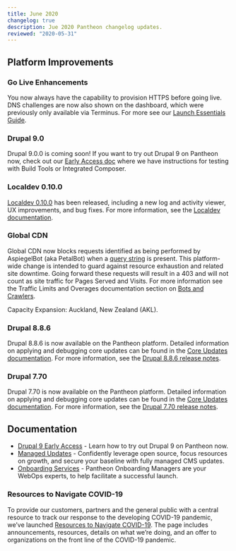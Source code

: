 ```yaml
---
title: June 2020
changelog: true
description: Jue 2020 Pantheon changelog updates.
reviewed: "2020-05-31"
---
```


## Platform Improvements

### Go Live Enhancements

You now always have the capability to provision HTTPS before going live. DNS challenges are now also shown on the dashboard, which were previously only available via Terminus. For more see our [Launch Essentials Guide](/guides/launch).

### Drupal 9.0

Drupal 9.0.0 is coming soon! If you want to try out Drupal 9 on Pantheon now, check out our [Early Access doc](/drupal-9) where we have instructions for testing with Build Tools or Integrated Composer.

<!-- excerpt -->

### Localdev 0.10.0

[Localdev 0.10.0](/localdev) has been released, including a new log and activity viewer, UX improvements, and bug fixes. For more information, see the [Localdev documentation](/localdev). 

### Global CDN 

Global CDN now blocks requests identified as being performed by AspiegelBot (aka PetalBot) when a [query string](https://en.wikipedia.org/wiki/Query_string) is present. This platform-wide change is intended to guard against resource exhaustion and related site downtime. Going forward these requests will result in a 403 and will not count as site traffic for Pages Served and Visits. For more information see the Traffic Limits and Overages documentation section on [Bots and Crawlers](/traffic-limits#bots-and-crawlers).

Capacity Expansion: Auckland, New Zealand (AKL).

### Drupal 8.8.6 

Drupal 8.8.6 is now available on the Pantheon platform. Detailed information on applying and debugging core updates can be found in the [Core Updates documentation](/docs/core-updates). For more information, see the [Drupal 8.8.6 release notes](https://www.drupal.org/project/drupal/releases/8.8.6). 

### Drupal 7.70 

Drupal 7.70 is now available on the Pantheon platform. Detailed information on applying and debugging core updates can be found in the [Core Updates documentation](/docs/core-updates). For more information, see the [Drupal 7.70 release notes](https://www.drupal.org/project/drupal/releases/7.70). 


## Documentation

- [Drupal 9 Early Access](/drupal-9) -  Learn how to try out Drupal 9 on Pantheon now.
- [Managed Updates](/managed-updates) - Confidently leverage open source, focus resources on growth, and secure your baseline with fully managed CMS updates.
- [Onboarding Services](/onboarding) - Pantheon Onboarding Managers are your WebOps experts, to help facilitate a successful launch.

### Resources to Navigate COVID-19

To provide our customers, partners and the general public with a central resource to track our response to the developing COVID-19 pandemic, we’ve launched [Resources to Navigate COVID-19](https://pantheon.io/resources-navigate-covid-19?docs). The page includes announcements, resources, details on what we’re doing, and an offer to organizations on the front line of the COVID-19 pandemic.